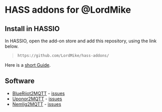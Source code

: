 # HASS addons for @LordMike

## Install in HASSIO

In HASSIO, open the add-on store and add this repository, using the link below. 

> `https://github.com/LordMike/hass-addons/`

Here is a [short Guide](https://www.home-assistant.io/hassio/installing_third_party_addons/).

## Software 

* [BlueRiiot2MQTT](https://github.com/LordMike/MBW.BlueRiiot2MQTT) - [issues](https://github.com/LordMike/MBW.BlueRiiot2MQTT/issues)
* [Uponor2MQTT](https://github.com/LordMike/MBW.Uponor2MQTT) - [issues](https://github.com/LordMike/MBW.Uponor2MQTT/issues)
* [Nemlig2MQTT](https://github.com/LordMike/MBW.Nemlig2MQTT) - [issues](https://github.com/LordMike/MBW.Nemlig2MQTT/issues)
